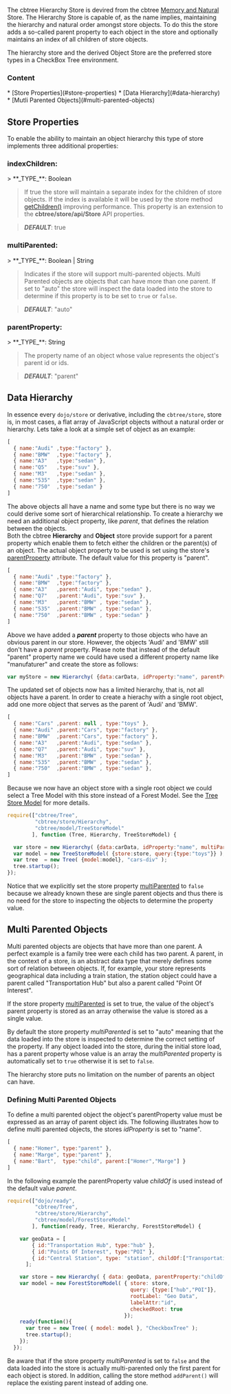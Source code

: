 The cbtree Hierarchy Store is devired from the cbtree [Memory and Natural](Store#store-types)
Store. The Hierarchy Store is capable of, as the name implies, maintaining the
hierarchy and natural order amongst store objects. To do this the store adds a
so-called parent property to each object in the store and optionally maintains
an index of all children of store objects.

The hierarchy store and the derived Object Store are the preferred store types
in a CheckBox Tree environment.

<h3>Content <span class="mega-icon mega-icon-readme"></span></h3>
* [Store Properties](#store-properties)
* [Data Hierarchy](#data-hierarchy)
* [Mutli Parented Objects](#multi-parented-objects)



<h2 id="store-properties">Store Properties</h2>
To enable the ability to maintain an object hierarchy this type of store implements
three additional properties:

<h3 id="">indexChildren:</h3>
> **_TYPE_**: Boolean

> If true the store will maintain a separate index for the children of store
> objects. If the index is available it will be used by the store method
> [getChildren()](Store-API#wiki-getchildren) improving performance.
> This property is an extension to the **cbtree/store/api/Store** API properties.

> **_DEFAULT_**: true

<h3 id="">multiParented:</h3>
> **_TYPE_**: Boolean | String

> Indicates if the store will support multi-parented objects. Multi Parented
> objects are objects that can have more than one parent. If set to "auto"
> the store will inspect the data loaded into the store to determine if this
> property is to be set to `true` or `false`.

> **_DEFAULT_**: "auto"

<h3 id="parentproperty">parentProperty:</h3>
> **_TYPE_**: String

> The property name of an object whose value represents the object's parent id
> or ids.

> **_DEFAULT_**: "parent"




<h2 id="data-hierarchy">Data Hierarchy</h2>

In essence every `dojo/store` or derivative, including the `cbtree/store`, store
is, in most cases, a flat array of JavaScript objects without a natural order or
hierarchy. Lets take a look at a simple set of object as an example:

```javascript
[
  { name:"Audi" ,type:"factory" },
  { name:"BMW"  ,type:"factory" },
  { name:"A3"   ,type:"sedan" },
  { name:"Q5"   ,type:"suv" },
  { name:"M3"   ,type:"sedan" },
  { name:"535"  ,type:"sedan" },
  { name:"750"  ,type:"sedan" }
]
```
The above objects all have a name and some type but there is no way we could
derive some sort of hierarchical relationship. To create a hierarchy we need
an additional object property, like *parent*, that defines the relation between
the objects.  
Both the cbtree **Hierarchy** and **Object** store provide support for a parent
property which enable them to fetch either the children or the parent(s) of an
object. The actual object property to be used is set using the store's 
[parentProperty](Store-API#wiki-parentproperty) attribute. The default value
for this property is "parent".

```javascript
[
  { name:"Audi" ,type:"factory" },
  { name:"BMW"  ,type:"factory" },
  { name:"A3"   ,parent:"Audi", type:"sedan" },
  { name:"Q7"   ,parent:"Audi", type:"suv" },
  { name:"M3"   ,parent:"BMW" , type:"sedan" },
  { name:"535"  ,parent:"BMW" , type:"sedan" },
  { name:"750"  ,parent:"BMW" , type:"sedan" }
]
```
Above we have added a **_parent_** property to those objects who have an obvious
parent in our store. However, the objects 'Audi' and 'BMW' still don't have a 
*parent* property. Please note that instead of the default "parent" property
name we could have used a different property name like "manufaturer" and create
the store as follows:

```javascript
var myStore = new Hierarchy( {data:carData, idProperty:"name", parentProperty:"manufaturer", ...});
```
The updated set of objects now has a limited hierarchy, that is, not all objects
have a parent. In order to create a hierachy with a single root object, add one
more object that serves as the parent of 'Audi' and 'BMW'.

```javascript
[
  { name:"Cars" ,parent: null , type:"toys" },
  { name:"Audi" ,parent:"Cars", type:"factory" },
  { name:"BMW"  ,parent:"Cars", type:"factory" },
  { name:"A3"   ,parent:"Audi", type:"sedan" },
  { name:"Q7"   ,parent:"Audi", type:"suv" },
  { name:"M3"   ,parent:"BMW" , type:"sedan" },
  { name:"535"  ,parent:"BMW" , type:"sedan" },
  { name:"750"  ,parent:"BMW" , type:"sedan" },
]
```
Because we now have an object store with a single root object we could select
a Tree Model with this store instead of a Forest Model. See the 
[Tree Store Model](Model#wiki-tree-store-model) for more details.

```javascript
require(["cbtree/Tree", 
         "cbtree/store/Hierarchy", 
         "cbtree/model/TreeStoreModel"
        ], function (Tree, Hierarchy, TreeStoreModel) {

  var store = new Hierarchy( {data:carData, idProperty:"name", multiParented:false} );
  var model = new TreeStoreModel( {store:store, query:{type:"toys"}} );
  var tree  = new Tree( {model:model}, "cars-div" );
  tree.startup();
});
```
Notice that we explicitly set the store property [multiParented](#multiParented)
to `false` because we already known these are single parent objects and thus
there is no need for the store to inspecting the objects to determine the 
property value.






<h2 id="multi-parented-objects">Multi Parented Objects</h2>
Multi parented objects are objects that have more than one parent. A perfect
example is a family tree were each child has two parent. A parent, in the 
context of a store, is an abstract data type that merely defines some sort of
relation between objects. 
If, for example, your store represents geographical data including a train station,
the station object could have a parent called "Transportation Hub" but also a
parent called "Point Of Interest".

If the store property [multiParented](#multiparented) is set to true, the
value of the object's parent property is stored as an array otherwise the value
is stored as a single value. 

By default the store property _multiParented_ is set to "auto" meaning that the
data loaded into the store is inspected to determine the correct setting of 
the property. If any object loaded into the store, during the initial store
load, has a parent property whose value is an array the _multiParented_ property
is automatically set to `true` otherwise it is set to `false`.

The hierarchy store puts no limitation on the number of parents an object can
have.

### Defining Multi Parented Objects
To define a multi parented object the object's parentProperty value must be 
expressed as an array of parent object ids. The following illustrates how to
define multi parented objects, the stores *idProperty* is set to "name".

```javascript
[
  { name:"Homer", type:"parent" },
  { name:"Marge", type:"parent" },
  { name:"Bart",  type:"child", parent:["Homer","Marge"] }
]
```
In the following example the parentProperty value *childOf* is used instead of
the default value *parent*.

```javascript
require(["dojo/ready", 
         "cbtree/Tree", 
         "cbtree/store/Hierarchy", 
         "cbtree/model/ForestStoreModel"
        ], function(ready, Tree, Hierarchy, ForestStoreModel) {

    var geoData = [
        { id:"Transportation Hub", type:"hub" },
        { id:"Points Of Interest", type:"POI" },
        { id:"Central Station", type: "station", childOf:["Transportation Hub","Points Of Interest"] }
      ];

    var store = new Hierarchy( { data: geoData, parentProperty:"childOf" });
    var model = new ForestStoreModel( { store: store,
                                        query: {type:["hub","POI"]},
                                        rootLabel: "Geo Data",
                                        labelAttr:"id",
                                        checkedRoot: true
                                      });
    ready(function(){
      var tree = new Tree( { model: model }, "CheckboxTree" );
      tree.startup();
    });
  });
```



<span class="mega-icon mega-icon-exclamation"></span>
Be aware that if the store property _multiParented_ is set to `false` and the data
loaded into the store is actually multi-parented only the first parent for each
object is stored. In addition, calling the store method `addParent()` will
replace the existing parent instead of adding one.
